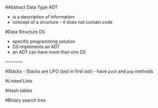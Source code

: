 #Abstract Data Type ADT
- is a description of information:
- concept of a structure - it does not contain code

#Data Structure DS
- specific programming solution
- DS implements an ADT
- an ADT can have more than one DS
    
    
––––––––

#Stacks
    - Stacks are LIFO (last in first out)
    - have `push` and `pop` methods


#Linked Lists





#Hash tables

#Binary search tree
